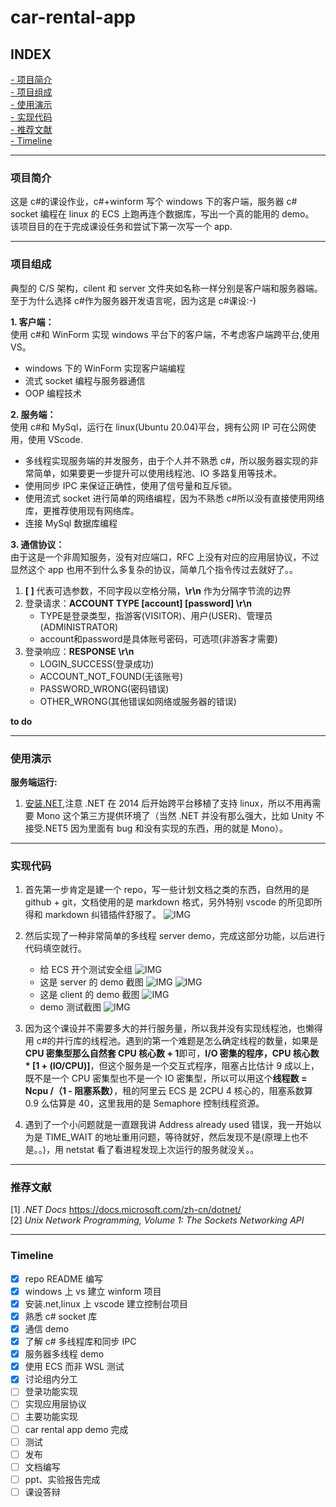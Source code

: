 # car-rental-app

## INDEX

[- 项目简介](#项目简介)  
[- 项目组成](#项目组成)  
[- 使用演示](#使用演示)  
[- 实现代码](#实现代码)  
[- 推荐文献](#推荐文献)  
[- Timeline](#Timeline)

---

### 项目简介

这是 c#的课设作业，c#+winform 写个 windows 下的客户端，服务器 c# socket 编程在 linux 的 ECS 上跑再连个数据库，写出一个真的能用的 demo。  
该项目目的在于完成课设任务和尝试下第一次写一个 app.

---

### 项目组成

典型的 C/S 架构，cilent 和 server 文件夹如名称一样分别是客户端和服务器端。
至于为什么选择 c#作为服务器开发语言呢，因为这是 c#课设:-)

**1. 客户端：**  
使用 c#和 WinForm 实现 windows 平台下的客户端，不考虑客户端跨平台,使用 VS。

  - windows 下的 WinForm 实现客户端编程
  - 流式 socket 编程与服务器通信
  - OOP 编程技术

**2. 服务端：**  
使用 c#和 MySql，运行在 linux(Ubuntu 20.04)平台，拥有公网 IP 可在公网使用，使用 VScode.

  - 多线程实现服务端的并发服务，由于个人并不熟悉 c#，所以服务器实现的非常简单，如果要更一步提升可以使用线程池、IO 多路复用等技术。
  - 使用同步 IPC 来保证正确性，使用了信号量和互斥锁。
  - 使用流式 socket 进行简单的网络编程，因为不熟悉 c#所以没有直接使用网络库，更推荐使用现有网络库。
  - 连接 MySql 数据库编程

**3. 通信协议：**  
由于这是一个非周知服务，没有对应端口，RFC 上没有对应的应用层协议，不过显然这个 app 也用不到什么多复杂的协议，简单几个指令传过去就好了。。

  1. **[ ]** 代表可选参数，不同字段以空格分隔，**\r\n** 作为分隔字节流的边界
  1. 登录请求：**ACCOUNT TYPE \[account\] \[password\] \r\n**
      - TYPE是登录类型，指游客(VISITOR)、用户(USER)、管理员(ADMINISTRATOR)
	  - account和password是具体账号密码，可选项(非游客才需要)
  1. 登录响应：**RESPONSE \r\n**
      - LOGIN_SUCCESS(登录成功)
	  - ACCOUNT_NOT_FOUND(无该账号)
	  - PASSWORD_WRONG(密码错误)
	  - OTHER_WRONG(其他错误如网络或服务器的错误)

  **to do**

---

### 使用演示

**服务端运行:**
  1. [安装.NET](https://docs.microsoft.com/zh-cn/dotnet/core/install/),注意 .NET 在 2014 后开始跨平台移植了支持 linux，所以不用再需要 Mono 这个第三方提供环境了（当然 .NET 并没有那么强大，比如 Unity 不接受.NET5 因为里面有 bug 和没有实现的东西，用的就是 Mono）。

---

### 实现代码

1. 首先第一步肯定是建一个 repo，写一些计划文档之类的东西，自然用的是 github + git，文档使用的是 markdown 格式，另外特别 vscode 的所见即所得和 markdown 纠错插件舒服了。
   ![IMG](./image/2.png)

2. 然后实现了一种非常简单的多线程 server demo，完成这部分功能，以后进行代码填空就行。

   - 给 ECS 开个测试安全组
     ![IMG](./image/1.png)
   - 这是 server 的 demo 截图
     ![IMG](./image/4.png)
     ![IMG](./image/5.png)
   - 这是 client 的 demo 截图
     ![IMG](./image/6.png)
   - demo 测试截图
     ![IMG](./image/3.png)

3. 因为这个课设并不需要多大的并行服务量，所以我并没有实现线程池，也懒得用 c#的并行库的线程池。遇到的第一个难题是怎么确定线程的数量，如果是**CPU 密集型那么自然套 CPU 核心数 + 1**即可，**I/O 密集的程序，CPU 核心数 \* [1 + (IO/CPU)]**，但这个服务是一个交互式程序，阻塞占比估计 9 成以上，既不是一个 CPU 密集型也不是一个 IO 密集型，所以可以用这个**线程数 = Ncpu /（1 - 阻塞系数）**，租的阿里云 ECS 是 2CPU 4 核心的，阻塞系数算 0.9 么估算是 40，这里我用的是 Semaphore 控制线程资源。

4. 遇到了一个小问题就是一直跟我讲 Address already used 错误，我一开始以为是 TIME_WAIT 的地址重用问题，等待就好，然后发现不是(原理上也不是。。)，用 netstat 看了看进程发现上次运行的服务就没关。。

---

### 推荐文献

[1] _.NET Docs_ <https://docs.microsoft.com/zh-cn/dotnet/>  
[2] _Unix Network Programming, Volume 1: The Sockets Networking API_

---

### Timeline

- [x] repo README 编写
- [x] windows 上 vs 建立 winform 项目
- [x] 安装.net,linux 上 vscode 建立控制台项目
- [x] 熟悉 c# socket 库
- [x] 通信 demo
- [x] 了解 c# 多线程库和同步 IPC
- [x] 服务器多线程 demo
- [x] 使用 ECS 而非 WSL 测试
- [x] 讨论组内分工
- [ ] 登录功能实现
- [ ] 实现应用层协议
- [ ] 主要功能实现
- [ ] car rental app demo 完成
- [ ] 测试
- [ ] 发布
- [ ] 文档编写
- [ ] ppt、实验报告完成
- [ ] 课设答辩
